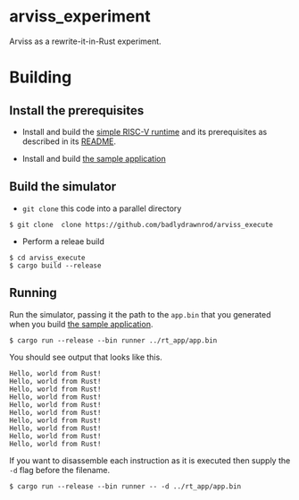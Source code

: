 # arviss_experiment

Arviss as a rewrite-it-in-Rust experiment.

# Building

## Install the prerequisites

- Install and build the [simple RISC-V runtime](https://github.com/badlydrawnrod/rt) and its prerequisites as described in its [README](https://github.com/badlydrawnrod/rt/blob/master/README.md).

- Install and build [the sample application](https://github.com/badlydrawnrod/rt_app)

## Build the simulator

- `git clone` this code into a parallel directory

```
$ git clone  clone https://github.com/badlydrawnrod/arviss_execute
```

- Perform a releae build

```
$ cd arviss_execute
$ cargo build --release
```

## Running

Run the simulator, passing it the path to the `app.bin` that you generated when you build [the sample application](https://github.com/badlydrawnrod/rt_app).

```
$ cargo run --release --bin runner ../rt_app/app.bin
```

You should see output that looks like this.
```
Hello, world from Rust!
Hello, world from Rust!
Hello, world from Rust!
Hello, world from Rust!
Hello, world from Rust!
Hello, world from Rust!
Hello, world from Rust!
Hello, world from Rust!
Hello, world from Rust!
Hello, world from Rust!
```

If you want to disassemble each instruction as it is executed then supply the `-d` flag before the filename.

```
$ cargo run --release --bin runner -- -d ../rt_app/app.bin
```

